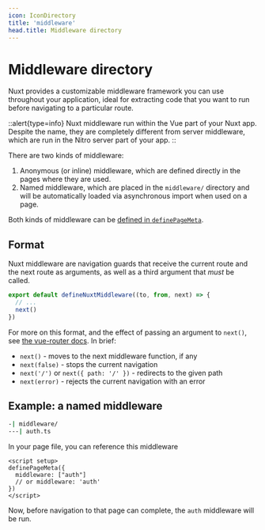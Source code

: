 ```yaml
---
icon: IconDirectory
title: 'middleware'
head.title: Middleware directory
---
```


# Middleware directory

Nuxt provides a customizable middleware framework you can use throughout your application, ideal for extracting code that you want to run before navigating to a particular route.

::alert{type=info}
Nuxt middleware run within the Vue part of your Nuxt app. Despite the name, they are completely different from server middleware, which are run in the Nitro server part of your app.
::

There are two kinds of middleware:

1. Anonymous (or inline) middleware, which are defined directly in the pages where they are used.
2. Named middleware, which are placed in the `middleware/` directory and will be automatically loaded via asynchronous import when used on a page.

Both kinds of middleware can be [defined in `definePageMeta`](/docs/directory-structure/pages).

## Format

Nuxt middleware are navigation guards that receive the current route and the next route as arguments, as well as a third argument that _must_ be called.

```js
export default defineNuxtMiddleware((to, from, next) => {
  // ...
  next()
})
```

For more on this format, and the effect of passing an argument to `next()`, see [the vue-router docs](https://router.vuejs.org/guide/advanced/navigation-guards.html#global-before-guards). In brief:

* `next()` - moves to the next middleware function, if any
* `next(false)` - stops the current navigation
* `next('/')` or `next({ path: '/' })` - redirects to the given path
* `next(error)` - rejects the current navigation with an error

## Example: a named middleware

```bash
-| middleware/
---| auth.ts
```

In your page file, you can reference this middleware

```vue
<script setup>
definePageMeta({
  middleware: ["auth"]
  // or middleware: 'auth'
})
</script>
```

Now, before navigation to that page can complete, the `auth` middleware will be run.
